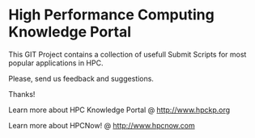 High Performance Computing Knowledge Portal 
====================================================================
This GIT Project contains a collection of usefull Submit Scripts
for most popular applications in HPC.
 
Please, send us feedback and suggestions.

Thanks!

Learn more about HPC Knowledge Portal @ http://www.hpckp.org

Learn more about HPCNow! @ http://www.hpcnow.com
